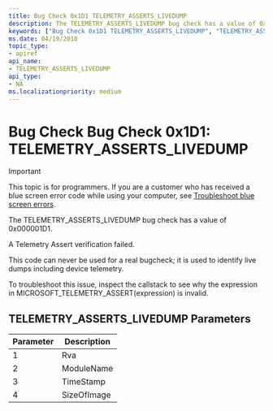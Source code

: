 ```yaml
---
title: Bug Check 0x1D1 TELEMETRY_ASSERTS_LIVEDUMP
description: The TELEMETRY_ASSERTS_LIVEDUMP bug check has a value of 0x000001D1.
keywords: ["Bug Check 0x1D1 TELEMETRY_ASSERTS_LIVEDUMP", "TELEMETRY_ASSERTS_LIVEDUMP"]
ms.date: 04/19/2018
topic_type:
- apiref
api_name:
- TELEMETRY_ASSERTS_LIVEDUMP
api_type:
- NA
ms.localizationpriority: medium
---
```


# Bug Check Bug Check 0x1D1: TELEMETRY\_ASSERTS\_LIVEDUMP

> [!IMPORTANT]
> This topic is for programmers. If you are a customer who has received a blue screen error code while using your computer, see [Troubleshoot blue screen errors](https://www.windows.com/stopcode).


The TELEMETRY_ASSERTS_LIVEDUMP bug check has a value of 0x000001D1. 

A Telemetry Assert verification failed.

This code can never be used for a real bugcheck; it is used to identify live dumps including device telemetry.

To troubleshoot this issue, inspect the callstack to see why the expression in MICROSOFT_TELEMETRY_ASSERT(expression) is invalid.

## TELEMETRY\_ASSERTS\_LIVEDUMP Parameters

Parameter | Description 
|---------|--------------|
1 | Rva
2 | ModuleName
3 | TimeStamp
4 | SizeOfImage

 

 




